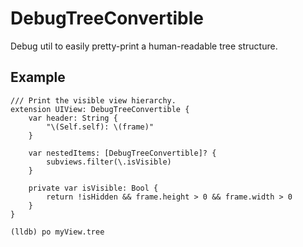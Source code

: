 # DebugTreeConvertible
Debug util to easily pretty-print a human-readable tree structure.

## Example

```
/// Print the visible view hierarchy.
extension UIView: DebugTreeConvertible {
    var header: String {
        "\(Self.self): \(frame)"
    }

    var nestedItems: [DebugTreeConvertible]? {
        subviews.filter(\.isVisible)
    }

    private var isVisible: Bool {
        return !isHidden && frame.height > 0 && frame.width > 0
    }
}
```

`(lldb) po myView.tree`
